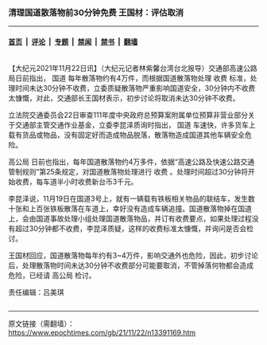 ### 清理国道散落物前30分钟免费 王国材：评估取消

---

#### [首页](../../../..?n13391169) &nbsp;|&nbsp; [评论](../../../../../epoch-comment?n13391169) &nbsp;|&nbsp; [专题](../../../../../epoch-special?n13391169) &nbsp;|&nbsp; [禁闻](../../../../../epoch-news?n13391169) &nbsp;|&nbsp; [禁书](../../../../../books?n13391169) &nbsp;|&nbsp; [翻墙](https://github.com/gfw-breaker/nogfw/blob/master/README.md?n13391169)


<div class="column" id="artbody" itemprop="articleBody">
 <!-- article content begin -->
 <p>
  【大纪元2021年11月22日讯】（大纪元记者林紫馨台湾台北报导）交通部高速公路局日前指出，
  <ok href="https://www.epochtimes.com/gb/tag/%E5%9B%BD%E9%81%93.html">
   国道
  </ok>
  每年散落物约有4万件，而根据国道散落物处理
  <ok href="https://www.epochtimes.com/gb/tag/%E6%94%B6%E8%B4%B9.html">
   收费
  </ok>
  标准，处理时间未达30分钟不收费，立委质疑散落物严重影响国道安全，30分钟内不收费太慷慨，对此，交通部长王国材表示，初步讨论将取消未达30分钟不收费。
 </p>
 <p>
  立法院交通委员会22日审查111年度中央政府总预算案附属单位预算非营业部分关于交通部主管交通作业基金，立委李昆泽质询时指出，
  <ok href="https://www.epochtimes.com/gb/tag/%E5%9B%BD%E9%81%93.html">
   国道
  </ok>
  车速快，许多货车上载有货品或物品，没有固定好而造成物品脱落，散落物造成国道其他车辆安全危险。
 </p>
 <p>
  <ok href="https://www.epochtimes.com/gb/tag/%E9%AB%98%E5%85%AC%E5%B1%80.html">
   高公局
  </ok>
  日前也指出，每年国道散落物约4万多件，依据“高速公路及快速公路交通管制规则”第25条规定，对国道散落物处理进行
  <ok href="https://www.epochtimes.com/gb/tag/%E6%94%B6%E8%B4%B9.html">
   收费
  </ok>
  。处理时间超过30分钟将开始收费，每车道半小时收费新台币3千元。
 </p>
 <p>
  李昆泽说，11月19日在国道3号上，就有一辆载有铁板相关物品的联结车，发生数十张和上百张铁板散落在车道上，幸好没有造成车辆追撞。国道散落物掉在国道上，会由国道事故处理小组处理国道散落物品，并订有收费要点，如果处理过程没有超过30分钟都不收费，李昆泽质疑，这样的收费标准太慷慨，并询问是否会检讨。
 </p>
 <p>
  王国材回应，国道散落物每年约有3~4万件，影响交通外也危险，因此，初步讨论后，处理散落物时间未达30分钟不收费部分可能要取消，不管掉落何物都会造成危险，已经请
  <ok href="https://www.epochtimes.com/gb/tag/%E9%AB%98%E5%85%AC%E5%B1%80.html">
   高公局
  </ok>
  检讨。
 </p>
 <p>
  责任编辑：吕美琪
 </p>
 <!-- article content end -->
</div>


---

原文链接（需翻墙）：https://www.epochtimes.com/gb/21/11/22/n13391169.htm